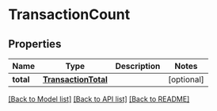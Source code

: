 # TransactionCount


## Properties
Name | Type | Description | Notes
------------ | ------------- | ------------- | -------------
**total** | [**TransactionTotal**](TransactionTotal.md) |  | [optional] 

[[Back to Model list]](../README.md#documentation-for-models) [[Back to API list]](../README.md#documentation-for-api-endpoints) [[Back to README]](../README.md)


